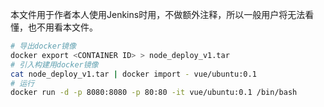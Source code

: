本文件用于作者本人使用Jenkins时用，不做额外注释，所以一般用户将无法看懂，也不用看本文件。

```bash
# 导出docker镜像
docker export <CONTAINER ID> > node_deploy_v1.tar
# 引入构建用docker镜像
cat node_deploy_v1.tar | docker import - vue/ubuntu:0.1
# 运行
docker run -d -p 8080:8080 -p 80:80 -it vue/ubuntu:0.1 /bin/bash
```

